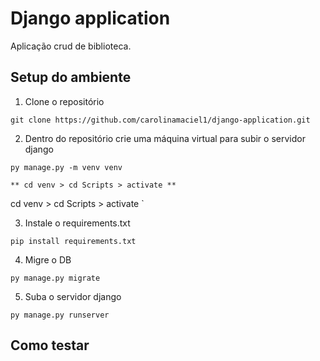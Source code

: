 # Django application
Aplicação crud de biblioteca.

## Setup do ambiente 
1. Clone o repositório 

``` 
git clone https://github.com/carolinamaciel1/django-application.git
```

2. Dentro do repositório crie uma máquina virtual para subir o servidor django 

```
py manage.py -m venv venv

** cd venv > cd Scripts > activate **
```
cd venv > cd Scripts > activate `

3. Instale o requirements.txt

```
pip install requirements.txt
```

4. Migre o DB

```
py manage.py migrate
```

5. Suba o servidor django
```
py manage.py runserver
```

## Como testar
